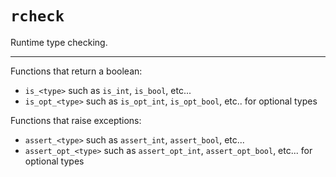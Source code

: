 # `rcheck`

Runtime type checking.

---

Functions that return a boolean:
* `is_<type>` such as `is_int`, `is_bool`, etc...
* `is_opt_<type>` such as `is_opt_int`, `is_opt_bool`, etc.. for optional types

Functions that raise exceptions:
* `assert_<type>` such as `assert_int`, `assert_bool`, etc...
* `assert_opt_<type>` such as `assert_opt_int`, `assert_opt_bool`, etc... for optional types
